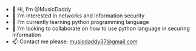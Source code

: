 - 👋 Hi, I’m @MusicDaddy
- 👀 I’m interested in networks and information security
- 🌱 I’m currently learning python programming language
- 💞️ I’m looking to collaborate on how to use python language in securing information
- 📫 Contact me please: musicdaddy37@gmail.com

<!---
I do appreciate collaboration with you pals
--->
